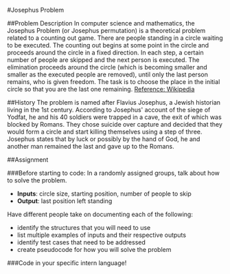 #Josephus Problem

##Problem Description
In computer science and mathematics, the Josephus Problem (or Josephus permutation) is a theoretical problem related to a counting out game.
There are people standing in a circle waiting to be executed. The counting out begins at some point in the circle and proceeds around the circle in a fixed direction. In each step, a certain number of people are skipped and the next person is executed. The elimination proceeds around the circle (which is becoming smaller and smaller as the executed people are removed), until only the last person remains, who is given freedom.
The task is to choose the place in the initial circle so that you are the last one remaining. [Reference: Wikipedia](http://en.wikipedia.org/wiki/Josephus_problem)

##History
The problem is named after Flavius Josephus, a Jewish historian living in the 1st century. According to Josephus' account of the siege of Yodfat, he and his 40 soldiers were trapped in a cave, the exit of which was blocked by Romans. They chose suicide over capture and decided that they would form a circle and start killing themselves using a step of three. Josephus states that by luck or possibly by the hand of God, he and another man remained the last and gave up to the Romans.

##Assignment

###Before starting to code:
In a randomly assigned groups, talk about how to solve the problem.
 - **Inputs**: circle size, starting position, number of people to skip
 - **Output**: last position left standing

Have different people take on documenting each of the following:
 - identify the structures that you will need to use
 - list multiple examples of inputs and their respective outputs
 - identify test cases that need to be addressed
 - create pseudocode for how you will solve the problem

###Code in your specific intern language!
